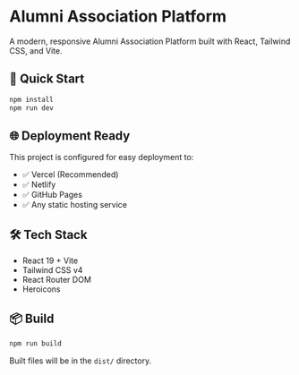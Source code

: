 # Alumni Association Platform

A modern, responsive Alumni Association Platform built with React, Tailwind CSS, and Vite.

## 🚀 Quick Start

```bash
npm install
npm run dev
```

## 🌐 Deployment Ready

This project is configured for easy deployment to:
- ✅ Vercel (Recommended)
- ✅ Netlify 
- ✅ GitHub Pages
- ✅ Any static hosting service

## 🛠️ Tech Stack

- React 19 + Vite
- Tailwind CSS v4
- React Router DOM
- Heroicons

## 📦 Build

```bash
npm run build
```

Built files will be in the `dist/` directory.
